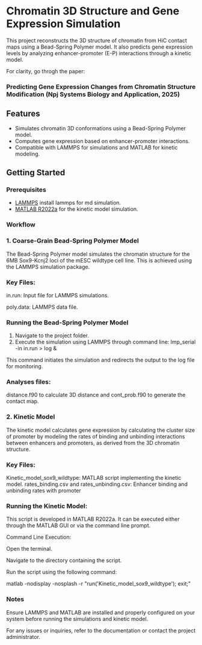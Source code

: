 # Chromatin 3D Structure and Gene Expression Simulation

This project reconstructs the 3D structure of chromatin from HiC contact maps using a Bead-Spring Polymer model. It also predicts gene expression levels by analyzing enhancer-promoter (E-P) interactions through a kinetic model.

For clarity, go throgh the paper: 
### Predicting Gene Expression Changes from Chromatin Structure Modification (Npj Systems Biology and Application, 2025)

## Features
- Simulates chromatin 3D conformations using a Bead-Spring Polymer model.
- Computes gene expression based on enhancer-promoter interactions.
- Compatible with LAMMPS for simulations and MATLAB for kinetic modeling.

## Getting Started

### Prerequisites
- [LAMMPS](https://lammps.org) install lammps for md simulation.
- [MATLAB R2022a](https://www.mathworks.com/products/matlab.html) for the kinetic model simulation.



### Workflow

### 1. Coarse-Grain Bead-Spring Polymer Model

The Bead-Spring Polymer model simulates the chromatin structure for the 6MB Sox9-Kcnj2 loci of the mESC wildtype cell line. This is achieved using the LAMMPS simulation package.

### Key Files:

in.run: Input file for LAMMPS simulations.

poly.data: LAMMPS data file.

### Running the Bead-Spring Polymer Model
1. Navigate to the project folder.
2. Execute the simulation using LAMMPS through command line:
   lmp_serial -in in.run > log &

This command initiates the simulation and redirects the output to the log file for monitoring.

### Analyses files:

distance.f90 to calculate 3D distance and cont_prob.f90 to generate the contact map.

### 2. Kinetic Model

The kinetic model calculates gene expression by calculating the cluster size of promoter by modeling the rates of binding and unbinding interactions between enhancers and promoters, as derived from the 3D chromatin structure.

### Key Files:

Kinetic_model_sox9_wildtype: MATLAB script implementing the kinetic model.
rates_binding.csv and rates_unbinding.csv: Enhancer binding and unbinding rates with promoter

### Running the Kinetic Model:

This script is developed in MATLAB R2022a. It can be executed either through the MATLAB GUI or via the command line prompt.

Command Line Execution:

Open the terminal.

Navigate to the directory containing the script.

Run the script using the following command:

matlab -nodisplay -nosplash -r "run('Kinetic_model_sox9_wildtype'); exit;"

### Notes

Ensure LAMMPS and MATLAB are installed and properly configured on your system before running the simulations and kinetic model.

For any issues or inquiries, refer to the documentation or contact the project administrator.
